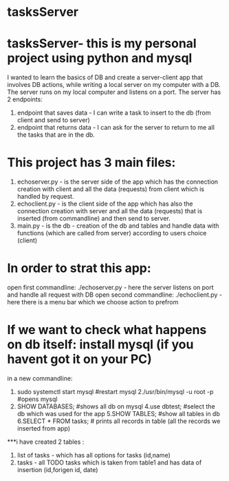 # tasksServer
# tasksServer- this is my personal project using python and mysql
I wanted to learn the basics of DB and create a server-client app that involves DB actions,
while writing a local server on my computer with a DB. The server runs on my local computer and listens on a port.
The server has 2 endpoints:
1. endpoint  that saves data - I can write a task to insert to the db (from client and send to server)
2. endpoint that returns data - I can ask for the server to return to me all the tasks that are in the db.

# This project has 3 main files:
1. echoserver.py - is the server side of the app which has the connection creation with client
and all the data (requests) from client which is handled by request.
2. echoclient.py - is the client side of the app which has also the connection creation with server
and all the data (requests) that is inserted (from commandline) and then send to server.
3. main.py - is the db - creation of the db and tables and handle data with functions (which are called from server) according to users choice (client)

# In order to strat this app:
open first commandline: ./echoserver.py - here the server listens on port and handle all request with DB
open second commandline: ./echoclient.py - here there is a menu bar which we choose action to prefrom 
# If we want to check what happens on db itself: install mysql  (if you havent got it on your PC)
in a new commandline:
1. sudo systemctl start mysql #restart mysql
2./usr/bin/mysql -u root -p #opens mysql
3. SHOW DATABASES; #shows all db on mysql
4.use dbtest; #select the db which was used for the app
5.SHOW TABLES; #show all tables in db
6.SELECT * FROM tasks; # prints all records in table (all the records we inserted from app)

***i have created 2 tables :
1. list of tasks - which has all options for tasks (id,name)
2. tasks - all TODO tasks which is taken from table1 and has data of insertion (id,forigen id, date)